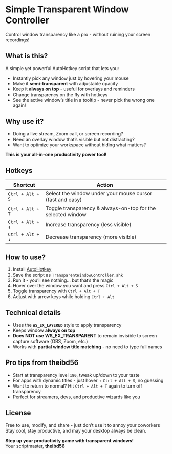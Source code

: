 # Simple Transparent Window Controller
Control window transparency like a pro - without ruining your screen recordings!

## What is this?

A simple yet powerful AutoHotkey script that lets you:

* Instantly pick any window just by hovering your mouse  
* Make it **semi-transparent** with adjustable opacity  
* Keep it **always on top** - useful for overlays and reminders  
* Change transparency on the fly with hotkeys  
* See the active window’s title in a tooltip - never pick the wrong one again!

## Why use it?

* Doing a live stream, Zoom call, or screen recording?  
* Need an overlay window that’s visible but not distracting?  
* Want to optimize your workspace without hiding what matters?

**This is your all-in-one productivity power tool!**


## Hotkeys

| Shortcut         | Action                                                      |
|------------------|-------------------------------------------------------------|
| `Ctrl + Alt + S` | Select the window under your mouse cursor (fast and easy)  |
| `Ctrl + Alt + T` | Toggle transparency & always-on-top for the selected window|
| `Ctrl + Alt + ↑` | Increase transparency (less visible)                       |
| `Ctrl + Alt + ↓` | Decrease transparency (more visible)                       |


## How to use?

1. Install [AutoHotkey](https://www.autohotkey.com/)  
2. Save the script as `TransparentWindowController.ahk`  
3. Run it - you’ll see nothing… but that’s the magic  
4. Hover over the window you want and press `Ctrl + Alt + S`  
5. Toggle transparency with `Ctrl + Alt + T`  
6. Adjust with arrow keys while holding `Ctrl + Alt`  


## Technical details

- Uses the **`WS_EX_LAYERED`** style to apply transparency
- Keeps window **always on top**
- **Does NOT use WS_EX_TRANSPARENT** to remain invisible to screen capture software (OBS, Zoom, etc.)
- Works with **partial window title matching** - no need to type full names


## Pro tips from theibd56

-  Start at transparency level `180`, tweak up/down to your taste  
-  For apps with dynamic titles - just hover + `Ctrl + Alt + S`, no guessing  
-  Want to return to normal? Hit `Ctrl + Alt + T` again to turn off transparency  
-  Perfect for streamers, devs, and productive wizards like you


## License

Free to use, modify, and share - just don’t use it to annoy your coworkers  
Stay cool, stay productive, and may your desktop always be clean.


**Step up your productivity game with transparent windows!**  
Your scriptmaster, **theibd56**
